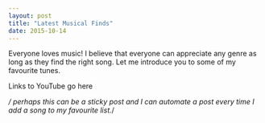```yaml
---
layout: post
title: "Latest Musical Finds"
date: 2015-10-14
---
```

Everyone loves music! I believe that everyone can appreciate any genre as long as they find the right song. Let me introduce you to some of my favourite tunes.

Links to YouTube go here

*/ perhaps this can be a sticky post and I can automate a post every time I add a song to my favourite list.*/

